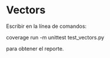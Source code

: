 # Vectors

Escribir en la línea de comandos:

coverage run -m unittest test_vectors.py

para obtener el reporte.
